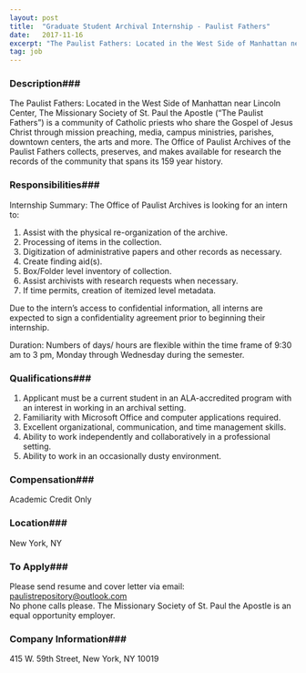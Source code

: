 ```yaml
---
layout: post
title:  "Graduate Student Archival Internship - Paulist Fathers"
date:   2017-11-16
excerpt: "The Paulist Fathers: Located in the West Side of Manhattan near Lincoln Center, The Missionary Society of St. Paul the Apostle (“The Paulist Fathers”) is a community of Catholic priests who share the Gospel of Jesus Christ through mission preaching, media, campus ministries, parishes, downtown centers, the arts and more...."
tag: job
---
```


### Description###

The Paulist Fathers:
Located in the West Side of Manhattan near Lincoln Center, The Missionary Society of St. Paul the Apostle (“The Paulist Fathers”) is a community of Catholic priests who share the Gospel of Jesus Christ through mission preaching, media, campus ministries, parishes, downtown centers, the arts and more. The Office of Paulist Archives of the Paulist Fathers collects, preserves, and makes available for research the records of the community that spans its 159 year history. 



### Responsibilities###

Internship Summary:
The Office of Paulist Archives is looking for an intern to:
1.	Assist with the physical re-organization of the archive.
2.	Processing of items in the collection.
3.	Digitization of administrative papers and other records as necessary.
4.	Create finding aid(s).
5.	Box/Folder level inventory of collection.
6.	Assist archivists with research requests when necessary.
7.	If time permits, creation of itemized level metadata.

Due to the intern’s access to confidential information, all interns are expected to sign a confidentiality agreement prior to beginning their internship.

Duration: Numbers of days/ hours are flexible within the time frame of 9:30 am to 3 pm, Monday through Wednesday during the semester.


### Qualifications###

1.	Applicant must be a current student in an ALA-accredited program with an interest in working in an archival setting.
2.	Familiarity with Microsoft Office and computer applications required.
3.	Excellent organizational, communication, and time management skills.
4.	Ability to work independently and collaboratively in a professional setting. 
5.	Ability to work in an occasionally dusty environment. 


### Compensation###

Academic Credit Only


### Location###

New York, NY




### To Apply###

Please send resume and cover letter via email: paulistrepository@outlook.com  
No phone calls please. 
The Missionary Society of St. Paul the Apostle is an equal opportunity employer.


### Company Information###

415 W. 59th Street, New York, NY 10019




